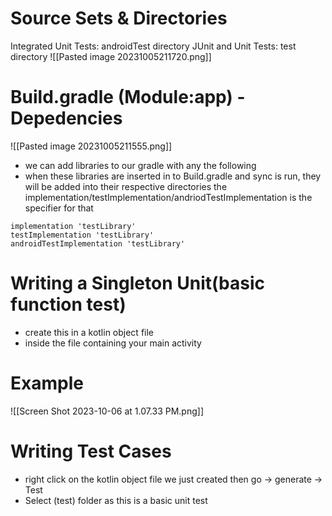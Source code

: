 # Source Sets & Directories 
Integrated Unit Tests: androidTest directory
JUnit and Unit Tests: test directory
![[Pasted image 20231005211720.png]]
# Build.gradle (Module:app) - Depedencies
![[Pasted image 20231005211555.png]]

- we can add libraries to our gradle with any the following
- when these libraries are inserted in to Build.gradle and sync is run, they will be added into their respective directories the implementation/testImplementation/andriodTestImplementation is the specifier for that 
``` 
implementation 'testLibrary' 
testImplementation 'testLibrary' 
androidTestImplementation 'testLibrary'
```

# Writing a Singleton Unit(basic function test) 
- create this in a kotlin object file
- inside the file containing your main activity 
# Example
![[Screen Shot 2023-10-06 at 1.07.33 PM.png]]

# Writing Test Cases
- right click on the kotlin object file we just created then go -> generate -> Test 
- Select (test) folder as this is a basic unit test 